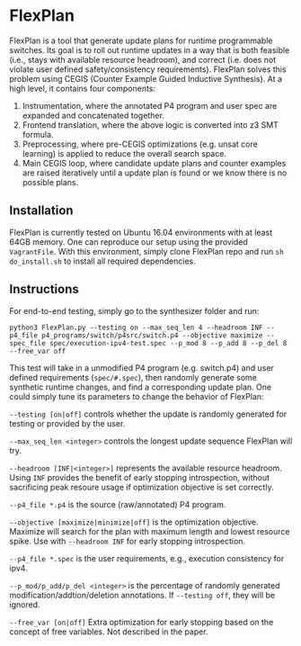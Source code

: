 # FlexPlan

FlexPlan is a tool that generate update plans for runtime programmable switches.
Its goal is to roll out runtime updates in a way that is both feasible (i.e., stays with available resource headroom), and correct (i.e. does not violate user defined safety/consistency requirements). FlexPlan solves this problem using CEGIS (Counter Example Guided Inductive Synthesis). At a high level, it contains four components:

1. Instrumentation, where the annotated P4 program and user spec are expanded and concatenated together.
2. Frontend translation, where the above logic is converted into z3 SMT formula.
3. Preprocessing, where pre-CEGIS optimizations (e.g. unsat core learning) is applied to reduce the overall search space.
4. Main CEGIS loop, where candidate update plans and counter examples are raised iteratively until a update plan is found or we know there is no possible plans.

## Installation

FlexPlan is currently tested on Ubuntu 16.04 environments with at least 64GB memory. One can reproduce our setup using the provided `VagrantFile`. With this environment, simply clone FlexPlan repo and run `sh do_install.sh` to install all required dependencies.

## Instructions

For end-to-end testing, simply go to the synthesizer folder and run:
```
python3 FlexPlan.py --testing on --max_seq_len 4 --headroom INF --p4_file p4_programs/switch/p4src/switch.p4 --objective maximize --spec_file spec/execution-ipv4-test.spec --p_mod 8 --p_add 8 --p_del 8 --free_var off
```
This test will take in a unmodified P4 program (e.g. switch.p4) and user defined requirements (`spec/#.spec`), then randomly generate some synthetic runtime changes, and find a corresponding update plan. One could simply tune its parameters to change the behavior of FlexPlan:

`--testing [on|off]` controls whether the update is randomly generated for testing or provided by the user.

`--max_seq_len <integer>` controls the longest update sequence FlexPlan will try.

`--headroom [INF|<integer>]` represents the available resource headroom. Using `INF` provides the benefit of early stopping introspection, without sacrificing peak resoure usage if optimization objective is set correctly.

`--p4_file *.p4` is the source (raw/annotated) P4 program.

`--objective [maximize|minimize|off]` is the optimization objective. Maximize will search for the plan with maximum length and lowest resource spike. Use with `--headroom INF` for early stopping introspection.

`--p4_file *.spec` is the user requirements, e.g., execution consistency for ipv4.

`--p_mod/p_add/p_del <integer>` is the percentage of randomly generated modification/addtion/deletion annotations. If `--testing off`, they will be ignored.

`--free_var [on|off]` Extra optimization for early stopping based on the concept of free variables. Not described in the paper.


